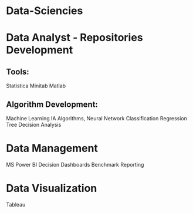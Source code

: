# Data-Sciencies

# Data Analyst - Repositories Development
## Tools: 
Statistica 
Minitab
Matlab

## Algorithm Development:

Machine Learning
IA Algorithms,
Neural Network
Classification 
Regression
Tree Decision Analysis

# Data Management 

MS Power BI
Decision Dashboards
Benchmark Reporting

# Data Visualization 
Tableau
